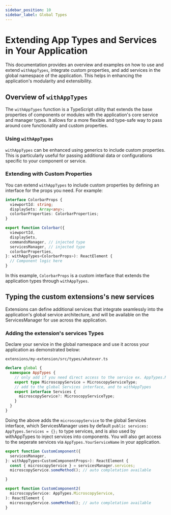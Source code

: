 ```yaml
---
sidebar_position: 10
sidebar_label: Global Types
---
```


# Extending App Types and Services in Your Application

This documentation provides an overview and examples on how to use and extend `withAppTypes`, integrate custom properties, and add services in the global namespace of the application. This helps in enhancing the application's modularity and extensibility.

## Overview of `withAppTypes`

The `withAppTypes` function is a TypeScript utility that extends the base properties of components or modules with the application's core service and manager types. It allows for a more flexible and type-safe way to pass around core functionality and custom properties.

### Using `withAppTypes`

`withAppTypes` can be enhanced using generics to include custom properties. This is particularly useful for passing additional data or configurations specific to your component or service.

### Extending with Custom Properties

You can extend `withAppTypes` to include custom properties by defining an interface for the props you need. For example:

```typescript
interface ColorbarProps {
  viewportId: string;
  displaySets: Array<any>;
  colorbarProperties: ColorbarProperties;
}

export function Colorbar({
  viewportId,
  displaySets,
  commandsManager, // injected type
  servicesManager, // injected type
  colorbarProperties,
}: withAppTypes<ColorbarProps>): ReactElement {
  // Component logic here
}
```

In this example, `ColorbarProps` is a custom interface that extends the application types through `withAppTypes`.

## Typing the custom extensions's new services

Extensions can define additional services that integrate seamlessly into the application's global service architecture, and will be available on the ServicesManager for use across the application.

### Adding the extension's services Types

Declare your service in the global namespace and use it across your application as demonstrated below:

`extensions/my-extension/src/types/whatever.ts`

```typescript
declare global {
  namespace AppTypes {
    // only add if you need direct access to the service ex. AppTypes.MicroscopyService
    export type MicroscopyService = MicroscopyServiceType;
    // add to the global Services interface, and to withAppTypes
    export interface Services {
      microscopyService?: MicroscopyServiceType;
    }
  }
}
```

Doing the above adds the `microscopyService` to the global Services interface, which ServicesManager uses by default `public services: AppTypes.Services = {};` to type services, and is also used by withAppTypes to inject services into components.
You will also get access to the seperate services via `AppTypes.YourServiceName` in your application.


```typescript
export function CustomComponent({
  servicesManager,
}: withAppTypes<CustomComponentProps>): ReactElement {
  const { microscopyService } = servicesManager.services;
  microscopyService.someMethod(); // auto completation available

}
```

```typescript
export function CustomComponent2(
  microscopyService: AppTypes.MicroscopyService,
): ReactElement {
  microscopyService.someMethod(); // auto completation available
}
```
